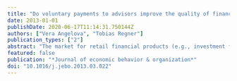 ```yaml
---
title: "Do voluntary payments to advisors improve the quality of financial advice? An experimental deception game"
date: 2013-01-01
publishDate: 2020-06-17T11:14:31.750144Z
authors: ["Vera Angelova", "Tobias Regner"]
publication_types: ["2"]
abstract: "The market for retail financial products (e.g., investment funds or insurances) is marred by information asymmetries. Clients are not well informed about the quality of these products. They have to rely on the recommendations of advisors. Incentives of advisors and clients may not be aligned, when fees are used by financial institutions to steer advice. We experimentally investigate whether voluntary contract components can reduce the conflict of interest and increase truth telling of advisors. We compare a voluntary payment upfront, an obligatory payment upfront, a voluntary bonus afterwards, and a three-stage design with a voluntary payment upfront and a bonus after. Advisors are most truthful, when mutual opportunities to reciprocate exist, and when the voluntary payment is largest. Our analysis identifies the third stage bonus payment as the key feature for success as it allows for an interplay of reciprocal behavior between clients and advisors."
featured: false
publication: "*Journal of economic behavior & organization*"
doi: "10.1016/j.jebo.2013.03.022"
---
```



